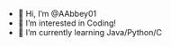 - 👋 Hi, I’m @AAbbey01
- 👀 I’m interested in Coding!
- 🌱 I’m currently learning Java/Python/C
<!--- 💞️ I’m looking to collaborate on ...--->
<!-- 📫 How to reach me ...-->

<!---
AAbbey01/AAbbey01 is a ✨ special ✨ repository because its `README.md` (this file) appears on your GitHub profile.
You can click the Preview link to take a look at your changes.
--->
